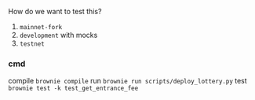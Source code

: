 How do we want to test this?

1. `mainnet-fork`
2. `development` with mocks
3. `testnet`


### cmd
compile
`brownie compile`
run
`brownie run scripts/deploy_lottery.py`
test
`brownie test -k test_get_entrance_fee`